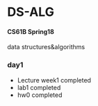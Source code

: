# DS-ALG
#### CS61B Spring18

data structures&algorithms



### day1

*   Lecture week1 completed
*   lab1 completed
*   hw0 completed



